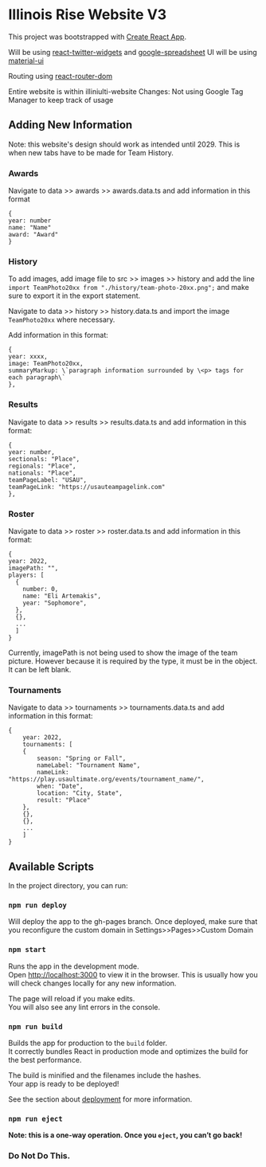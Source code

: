 # Illinois Rise Website V3

This project was bootstrapped with [Create React App](https://github.com/facebook/create-react-app).

Will be using [react-twitter-widgets](https://www.npmjs.com/package/react-twitter-widgets) and [google-spreadsheet](https://github.com/theoephraim/node-google-spreadsheet)
UI will be using [material-ui](https://mui.com/material-ui/getting-started/usage/)

Routing using [react-router-dom](https://reactrouter.com/docs/en/v6/getting-started/overview)

Entire website is within illiniulti-website
Changes: Not using Google Tag Manager to keep track of usage

## Adding New Information

Note: this website's design should work as intended until 2029. This is when new tabs have to be made for Team History.

### Awards

Navigate to data >> awards >> awards.data.ts and add information in this format

    {
    year: number
    name: "Name"
    award: "Award"
    }
    
### History

To add images, add image file to src >> images >> history and add the line
`import TeamPhoto20xx from "./history/team-photo-20xx.png";` and make sure to export it in the export statement.


Navigate to data >> history >> history.data.ts and import the image `TeamPhoto20xx` where necessary. 

Add information in this format:

    {
    year: xxxx,
    image: TeamPhoto20xx,
    summaryMarkup: \`paragraph information surrounded by \<p> tags for each paragraph\`
    },


### Results

Navigate to data >> results >> results.data.ts and add information in this format:

    {
    year: number,
    sectionals: "Place",
    regionals: "Place",
    nationals: "Place",
    teamPageLabel: "USAU",
    teamPageLink: "https://usauteampagelink.com"
    },

### Roster

Navigate to data >> roster >> roster.data.ts and add information in this format:

    {
    year: 2022,
    imagePath: "",
    players: [
      {
        number: 0,
        name: "Eli Artemakis",
        year: "Sophomore",
      },
      {}, 
      ...
      ]
    }

Currently, imagePath is not being used to show the image of the team picture. However because it is required by the type, it must be in the object. It can be left blank.

### Tournaments

Navigate to data >> tournaments >> tournaments.data.ts and add information in this format:

    {
        year: 2022,
        tournaments: [
        {
            season: "Spring or Fall",
            nameLabel: "Tournament Name",
            nameLink: "https://play.usaultimate.org/events/tournament_name/",
            when: "Date",
            location: "City, State",
            result: "Place"
        },
        {},
        {},
        ...
        ]
    }



## Available Scripts

In the project directory, you can run:

### `npm run deploy`
Will deploy the app to the gh-pages branch. Once deployed, make sure that you reconfigure the custom domain in Settings>>Pages>>Custom Domain

### `npm start`

Runs the app in the development mode.\
Open [http://localhost:3000](http://localhost:3000) to view it in the browser. This is usually how you will check changes locally for any new information.

The page will reload if you make edits.\
You will also see any lint errors in the console.

### `npm run build`

Builds the app for production to the `build` folder.\
It correctly bundles React in production mode and optimizes the build for the best performance.

The build is minified and the filenames include the hashes.\
Your app is ready to be deployed!

See the section about [deployment](https://facebook.github.io/create-react-app/docs/deployment) for more information.

### `npm run eject`

**Note: this is a one-way operation. Once you `eject`, you can’t go back!**

### Do Not Do This.
